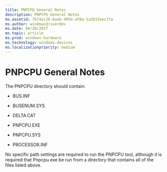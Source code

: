 ```yaml
---
title: PNPCPU General Notes
description: PNPCPU General Notes
ms.assetid: 7b74ac26-8aeb-495d-af8a-1a3b33eec1fa
ms.author: windowsdriverdev
ms.date: 04/20/2017
ms.topic: article
ms.prod: windows-hardware
ms.technology: windows-devices
ms.localizationpriority: medium
---
```


# PNPCPU General Notes


The PNPCPU directory should contain:

-   BUS.INF

-   BUSENUM.SYS

-   DELTA.CAT

-   PNPCPU.EXE

-   PNPCPU.SYS

-   PROCESSOR.INF

No specific path settings are required to run the PNPCPU tool, although it is required that Pnpcpu.exe be run from a directory that contains all of the files listed above.

 

 





